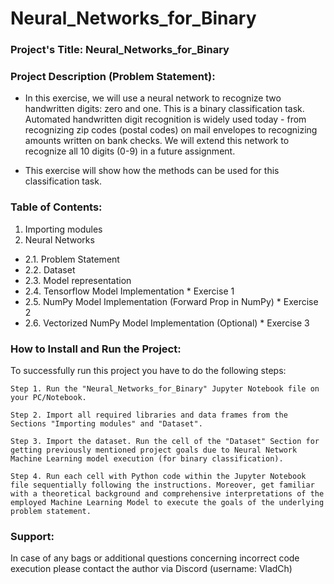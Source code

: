 # Neural_Networks_for_Binary

### Project's Title: Neural_Networks_for_Binary


### Project Description (Problem Statement): 
- In this exercise, we will use a neural network to recognize two handwritten digits: zero and one. This is a binary classification task. Automated handwritten digit recognition is widely used today - from recognizing zip codes (postal codes) on mail envelopes to recognizing amounts written on bank checks. We will extend this network to recognize all 10 digits (0-9) in a future assignment.

- This exercise will show how the methods can be used for this classification task.


### Table of Contents:
1. Importing modules
2. Neural Networks
  * 2.1. Problem Statement
  * 2.2. Dataset
  * 2.3. Model representation
  * 2.4. Tensorflow Model Implementation
        	* Exercise 1
  * 2.5. NumPy Model Implementation (Forward Prop in NumPy)
        	* Exercise 2
  * 2.6. Vectorized NumPy Model Implementation (Optional)
        	* Exercise 3


### How to Install and Run the Project:

To successfully run this project you have to do the following steps:

	Step 1. Run the "Neural_Networks_for_Binary" Jupyter Notebook file on your PC/Notebook.

	Step 2. Import all required libraries and data frames from the Sections "Importing modules" and "Dataset".

	Step 3. Import the dataset. Run the cell of the "Dataset" Section for getting previously mentioned project goals due to Neural Network Machine Learning model execution (for binary classification).

	Step 4. Run each cell with Python code within the Jupyter Notebook file sequentially following the instructions. Moreover, get familiar with a theoretical background and comprehensive interpretations of the employed Machine Learning Model to execute the goals of the underlying problem statement.


### Support:

In case of any bags or additional questions concerning incorrect code execution please contact the author via Discord (username: VladCh)
